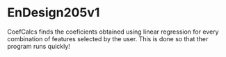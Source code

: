 # EnDesign205v1

CoefCalcs finds the coeficients obtained using linear regression for every combination of features selected by the user. This is done so that ther program runs quickly!


